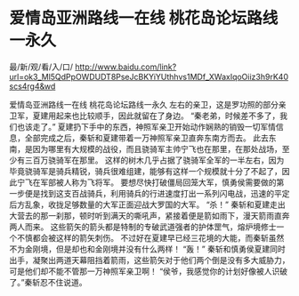 # 爱情岛亚洲路线一在线 桃花岛论坛路线一永久

最/新/观/看/入/口/ http://www.baidu.com/link?url=ok3_Ml5QdPpOWDUDT8PseJcBKYiYUthhvs1MDf_XWaxIqoOiiz3h9rK40scs4rg4&wd

爱情岛亚洲路线一在线 桃花岛论坛路线一永久
左右的亲卫，这是罗功照的部分亲卫军，夏建用起来也比较顺手，因此就留在了身边。
    “秦老弟，时候差不多了，我们也该走了。”
    夏建扔下手中的东西，神照军亲卫开始动作娴熟的销毁一切军情信息，全部完成之后，秦斩和夏建带着一万神照军亲卫直奔东南方而去。
    此去东南，是因为哪里有大规模的战役，而且骁骑军主帅宁飞也在那里，在那处战场，至少有三百万骁骑军在那里。
    这样的树木几乎占据了骁骑军全军的一半左右，因为毕竟骁骑军是骑兵精锐，骑兵很难组建，能够有这样一个规模就十分了不起了，因此宁飞在军部被人称为飞将军。
    要想尽快打破僵局回笼大军，慎勇侯需要做的第一步便是找到这支百战骑兵，利用骑兵的行进速度打出一系列闪电战，迅速的平定后方乱象，收拢足够数量的大军正面迎战大罗国的大军。
    “杀！”
    秦斩和夏建走出大营去的那一刹那，顿时听到满天的嘶吼声，紧接着便是箭如雨下，漫天箭雨直奔两人而来。
    这些箭矢的箭头都是特制的专破武道强者的护体罡气，熔炉境修士一个不慎都会被这样的箭矢刺伤。
    不过好在夏建早已经三花境的大能，而秦斩虽然不为金刚境，但是却也和金刚境并没有什么两样！
    “轰！”
    秦斩和慎勇侯夏建同时出手，凝聚出两道天幕阻挡着箭雨，这些箭矢对于他们两个倒是没有多大威胁力，可是他们却不能不管那一万神照军亲卫啊！
    “侯爷，我感觉你的计划好像被人识破了。”秦斩忍不住说道。
